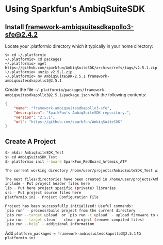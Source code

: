# Using Sparkfun's AmbiqSuiteSDK

## Install framework-ambiqsuitesdkapollo3-sfe@2.4.2

Locate your .platformio directory which it typically in your home directory:

    $> cd ~/.platformio
    ~/.platformio> cd packages
    ~/.platformio> wget https://github.com/sparkfun/AmbiqSuiteSDK/archive/refs/tags/v2.5.1.zip
    ~/.platformio> unzip v2.5.1.zip
    ~/.platformio> mv AmbiqSuiteSDK-2.5.1 framework-ambiqsuitesdkapollo3@2.5.1

Create the file `~/.platformio/packages/framework-ambiqsuitesdkapollo3@2.5.1/package.json` with the following contents:

```json
{
    "name": "framework-ambiqsuitesdkapollo3-sfe",
    "description": "SparkFun's AmbiqSuiteSDK repository.",
    "version": "2.5.1",
    "url": "https://github.com/sparkfun/AmbiqSuiteSDK"
}
```

## Create A Project
```bash
$> mkdir AmbiqSuiteSDK_Test
$> cd AmbiqSuiteSDK_Test
$> platformio init --board SparkFun_RedBoard_Artemis_ATP

The current working directory /home/user/projects/AmbiqSuiteSDK_Test will be used for the project.

The next files/directories have been created in /home/user/projects/AmbiqSuiteSDK_Test
include - Put project header files here
lib - Put here project specific (private) libraries
src - Put project source files here
platformio.ini - Project Configuration File

Project has been successfully initialized! Useful commands:
`pio run` - process/build project from the current directory
`pio run --target upload` or `pio run -t upload` - upload firmware to a target
`pio run --target clean` - clean project (remove compiled files)
`pio run --help` - additional information
```

Add `platform_packages = framework-ambiqsuitesdkapollo3@2.5.1` to `platformio.ini`



